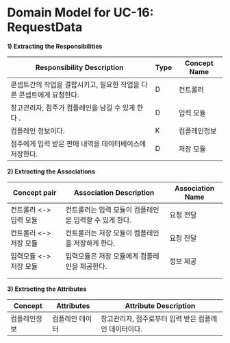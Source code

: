 # Domain Model for UC-16: RequestData

**1) Extracting the Responsibilities**

| Responsibility Description                                   | Type | Concept Name |
| ------------------------------------------------------------ | ---- | ------------ |
| 콘셉트간의 작업을 결합시키고, 필요한 작업을 다른 콘셉트에게 요청한다.  |  D  | 컨트롤러   |
| 창고관리자, 점주가 컴플레인을 남길 수 있게 한다 .       |  D  |  입력 모듈  |
| 컴플레인 정보이다. |  K |  컴플레인정보  |
| 점주에게 입력 받은 판매 내역을 데이터베이스에 저장한다.   |  D   |  저장 모듈  |


**2) Extracting the Associations**

| Concept pair | Association Description | Association Name |
| ------------------ | ----------------------- | ---------------- |
| 컨트롤러 <-> 입력 모듈 | 컨트롤러는 입력 모듈이 컴플레인을 입력할 수 있게 한다.   |  요청 전달 |
| 컨트롤러 <-> 저장 모듈 | 컨트롤러는 저장 모듈이 컴플레인을 저장하게 한다.  | 요청 전달  |
| 입력모듈 <-> 저장 모듈 | 입력모듈은 저장 모듈에게 컴플레인을 제공한다.      | 정보 제공     |
|  |  |        |
|   |    |      |  

**3) Extracting the Attributes**

| Concept | Attributes | Attribute Description |
| ------- | ---------- | --------------------- |
| 컴플레인정보 |  컴플레인 데이터  |  창고관리자, 점주로부터 입력 받은 컴플레인 데이터이다.   |

